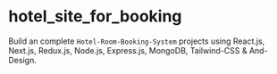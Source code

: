 # hotel_site_for_booking
Build an complete `Hotel-Room-Booking-System` projects using React.js, Next.js, Redux.js, Node.js, Express.js, MongoDB, Tailwind-CSS &amp; And-Design.

